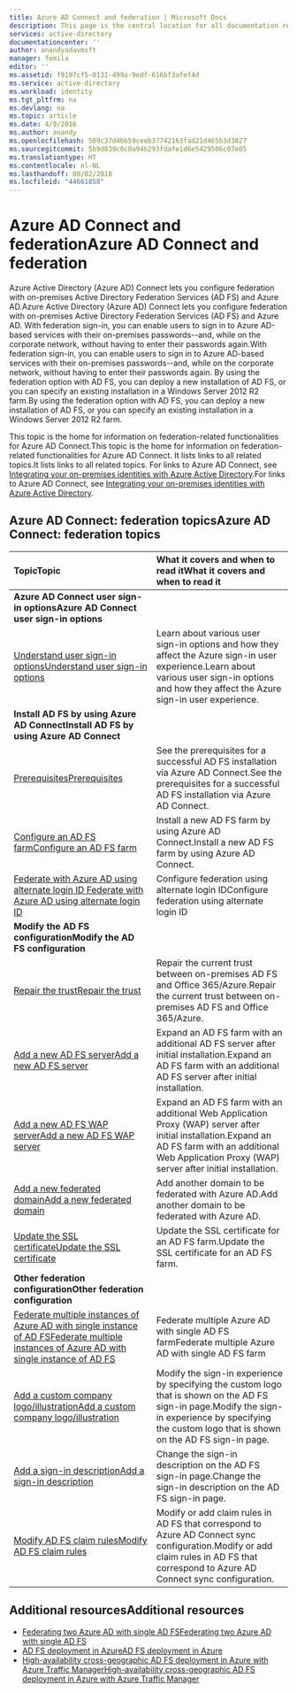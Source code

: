 ```yaml
---
title: Azure AD Connect and federation | Microsoft Docs
description: This page is the central location for all documentation regarding AD FS operations that use Azure AD Connect.
services: active-directory
documentationcenter: ''
author: anandyadavmsft
manager: femila
editor: ''
ms.assetid: f9107cf5-0131-499a-9edf-616bf3afef4d
ms.service: active-directory
ms.workload: identity
ms.tgt_pltfrm: na
ms.devlang: na
ms.topic: article
ms.date: 4/9/2016
ms.author: anandy
ms.openlocfilehash: 589c37d4bb59ceeb37742163fad21d465b3d3827
ms.sourcegitcommit: 5b9d839c0c0a94b293fdafe1d6e5429506c07e05
ms.translationtype: HT
ms.contentlocale: nl-NL
ms.lasthandoff: 08/02/2018
ms.locfileid: "44661858"
---
```

# <a name="azure-ad-connect-and-federation"></a><span data-ttu-id="d49bb-103">Azure AD Connect and federation</span><span class="sxs-lookup"><span data-stu-id="d49bb-103">Azure AD Connect and federation</span></span>
<span data-ttu-id="d49bb-104">Azure Active Directory (Azure AD) Connect lets you configure federation with on-premises Active Directory Federation Services (AD FS) and Azure AD.</span><span class="sxs-lookup"><span data-stu-id="d49bb-104">Azure Active Directory (Azure AD) Connect lets you configure federation with on-premises Active Directory Federation Services (AD FS) and Azure AD.</span></span> <span data-ttu-id="d49bb-105">With federation sign-in, you can enable users to sign in to Azure AD-based services with their on-premises passwords--and, while on the corporate network, without having to enter their passwords again.</span><span class="sxs-lookup"><span data-stu-id="d49bb-105">With federation sign-in, you can enable users to sign in to Azure AD-based services with their on-premises passwords--and, while on the corporate network, without having to enter their passwords again.</span></span> <span data-ttu-id="d49bb-106">By using the federation option with AD FS, you can deploy a new installation of AD FS, or you can specify an existing installation in a Windows Server 2012 R2 farm.</span><span class="sxs-lookup"><span data-stu-id="d49bb-106">By using the federation option with AD FS, you can deploy a new installation of AD FS, or you can specify an existing installation in a Windows Server 2012 R2 farm.</span></span>

<span data-ttu-id="d49bb-107">This topic is the home for information on federation-related functionalities for Azure AD Connect.</span><span class="sxs-lookup"><span data-stu-id="d49bb-107">This topic is the home for information on federation-related functionalities for Azure AD Connect.</span></span> <span data-ttu-id="d49bb-108">It lists links to all related topics.</span><span class="sxs-lookup"><span data-stu-id="d49bb-108">It lists links to all related topics.</span></span> <span data-ttu-id="d49bb-109">For links to Azure AD Connect, see [Integrating your on-premises identities with Azure Active Directory](active-directory-aadconnect.md).</span><span class="sxs-lookup"><span data-stu-id="d49bb-109">For links to Azure AD Connect, see [Integrating your on-premises identities with Azure Active Directory](active-directory-aadconnect.md).</span></span>

## <a name="azure-ad-connect-federation-topics"></a><span data-ttu-id="d49bb-110">Azure AD Connect: federation topics</span><span class="sxs-lookup"><span data-stu-id="d49bb-110">Azure AD Connect: federation topics</span></span>
| <span data-ttu-id="d49bb-111">Topic</span><span class="sxs-lookup"><span data-stu-id="d49bb-111">Topic</span></span> | <span data-ttu-id="d49bb-112">What it covers and when to read it</span><span class="sxs-lookup"><span data-stu-id="d49bb-112">What it covers and when to read it</span></span> |
|:--- |:--- |
| <span data-ttu-id="d49bb-113">**Azure AD Connect user sign-in options**</span><span class="sxs-lookup"><span data-stu-id="d49bb-113">**Azure AD Connect user sign-in options**</span></span> | |
| [<span data-ttu-id="d49bb-114">Understand user sign-in options</span><span class="sxs-lookup"><span data-stu-id="d49bb-114">Understand user sign-in options</span></span>](active-directory-aadconnect-user-signin.md) |<span data-ttu-id="d49bb-115">Learn about various user sign-in options and how they affect the Azure sign-in user experience.</span><span class="sxs-lookup"><span data-stu-id="d49bb-115">Learn about various user sign-in options and how they affect the Azure sign-in user experience.</span></span> |
| <span data-ttu-id="d49bb-116">**Install AD FS by using Azure AD Connect**</span><span class="sxs-lookup"><span data-stu-id="d49bb-116">**Install AD FS by using Azure AD Connect**</span></span> | |
| [<span data-ttu-id="d49bb-117">Prerequisites</span><span class="sxs-lookup"><span data-stu-id="d49bb-117">Prerequisites</span></span>](active-directory-aadconnect-get-started-custom.md#ad-fs-configuration-pre-requisites) |<span data-ttu-id="d49bb-118">See the prerequisites for a successful AD FS installation via Azure AD Connect.</span><span class="sxs-lookup"><span data-stu-id="d49bb-118">See the prerequisites for a successful AD FS installation via Azure AD Connect.</span></span> |
| [<span data-ttu-id="d49bb-119">Configure an AD FS farm</span><span class="sxs-lookup"><span data-stu-id="d49bb-119">Configure an AD FS farm</span></span>](active-directory-aadconnect-get-started-custom.md#configuring-federation-with-ad-fs) |<span data-ttu-id="d49bb-120">Install a new AD FS farm by using Azure AD Connect.</span><span class="sxs-lookup"><span data-stu-id="d49bb-120">Install a new AD FS farm by using Azure AD Connect.</span></span> |
| [<span data-ttu-id="d49bb-121">Federate with Azure AD using alternate login ID </span><span class="sxs-lookup"><span data-stu-id="d49bb-121">Federate with Azure AD using alternate login ID </span></span>](active-directory-aadconnect-federation-management.md#alternateid) | <span data-ttu-id="d49bb-122">Configure federation using alternate login ID</span><span class="sxs-lookup"><span data-stu-id="d49bb-122">Configure federation using alternate login ID</span></span>  |
| <span data-ttu-id="d49bb-123">**Modify the AD FS configuration**</span><span class="sxs-lookup"><span data-stu-id="d49bb-123">**Modify the AD FS configuration**</span></span> | |
| [<span data-ttu-id="d49bb-124">Repair the trust</span><span class="sxs-lookup"><span data-stu-id="d49bb-124">Repair the trust</span></span>](active-directory-aadconnect-federation-management.md#repairthetrust) |<span data-ttu-id="d49bb-125">Repair the current trust between on-premises AD FS and Office 365/Azure.</span><span class="sxs-lookup"><span data-stu-id="d49bb-125">Repair the current trust between on-premises AD FS and Office 365/Azure.</span></span> |
| [<span data-ttu-id="d49bb-126">Add a new AD FS server</span><span class="sxs-lookup"><span data-stu-id="d49bb-126">Add a new AD FS server</span></span>](active-directory-aadconnect-federation-management.md#addadfsserver) |<span data-ttu-id="d49bb-127">Expand an AD FS farm with an additional AD FS server after initial installation.</span><span class="sxs-lookup"><span data-stu-id="d49bb-127">Expand an AD FS farm with an additional AD FS server after initial installation.</span></span> |
| [<span data-ttu-id="d49bb-128">Add a new AD FS WAP server</span><span class="sxs-lookup"><span data-stu-id="d49bb-128">Add a new AD FS WAP server</span></span>](active-directory-aadconnect-federation-management.md#addwapserver) |<span data-ttu-id="d49bb-129">Expand an AD FS farm with an additional Web Application Proxy (WAP) server after initial installation.</span><span class="sxs-lookup"><span data-stu-id="d49bb-129">Expand an AD FS farm with an additional Web Application Proxy (WAP) server after initial installation.</span></span> |
| [<span data-ttu-id="d49bb-130">Add a new federated domain</span><span class="sxs-lookup"><span data-stu-id="d49bb-130">Add a new federated domain</span></span>](active-directory-aadconnect-federation-management.md#addfeddomain) |<span data-ttu-id="d49bb-131">Add another domain to be federated with Azure AD.</span><span class="sxs-lookup"><span data-stu-id="d49bb-131">Add another domain to be federated with Azure AD.</span></span> |
| [<span data-ttu-id="d49bb-132">Update the SSL certificate</span><span class="sxs-lookup"><span data-stu-id="d49bb-132">Update the SSL certificate</span></span>](active-directory-aadconnectfed-ssl-update.md)| <span data-ttu-id="d49bb-133">Update the SSL certificate for an AD FS farm.</span><span class="sxs-lookup"><span data-stu-id="d49bb-133">Update the SSL certificate for an AD FS farm.</span></span> |
| <span data-ttu-id="d49bb-134">**Other federation configuration**</span><span class="sxs-lookup"><span data-stu-id="d49bb-134">**Other federation configuration**</span></span> | |
| [<span data-ttu-id="d49bb-135">Federate multiple instances of Azure AD with single instance of AD FS</span><span class="sxs-lookup"><span data-stu-id="d49bb-135">Federate multiple instances of Azure AD with single instance of AD FS</span></span>](active-directory-aadconnectfed-single-adfs-multitenant-federation.md) | <span data-ttu-id="d49bb-136">Federate multiple Azure AD with single AD FS farm</span><span class="sxs-lookup"><span data-stu-id="d49bb-136">Federate multiple Azure AD with single AD FS farm</span></span>| 
| [<span data-ttu-id="d49bb-137">Add a custom company logo/illustration</span><span class="sxs-lookup"><span data-stu-id="d49bb-137">Add a custom company logo/illustration</span></span>](active-directory-aadconnect-federation-management.md#customlogo) |<span data-ttu-id="d49bb-138">Modify the sign-in experience by specifying the custom logo that is shown on the AD FS sign-in page.</span><span class="sxs-lookup"><span data-stu-id="d49bb-138">Modify the sign-in experience by specifying the custom logo that is shown on the AD FS sign-in page.</span></span> |
| [<span data-ttu-id="d49bb-139">Add a sign-in description</span><span class="sxs-lookup"><span data-stu-id="d49bb-139">Add a sign-in description</span></span>](active-directory-aadconnect-federation-management.md#addsignindescription) |<span data-ttu-id="d49bb-140">Change the sign-in description on the AD FS sign-in page.</span><span class="sxs-lookup"><span data-stu-id="d49bb-140">Change the sign-in description on the AD FS sign-in page.</span></span> |
| [<span data-ttu-id="d49bb-141">Modify AD FS claim rules</span><span class="sxs-lookup"><span data-stu-id="d49bb-141">Modify AD FS claim rules</span></span>](active-directory-aadconnect-federation-management.md#modclaims) |<span data-ttu-id="d49bb-142">Modify or add claim rules in AD FS that correspond to Azure AD Connect sync configuration.</span><span class="sxs-lookup"><span data-stu-id="d49bb-142">Modify or add claim rules in AD FS that correspond to Azure AD Connect sync configuration.</span></span> |


## <a name="additional-resources"></a><span data-ttu-id="d49bb-143">Additional resources</span><span class="sxs-lookup"><span data-stu-id="d49bb-143">Additional resources</span></span>
* [<span data-ttu-id="d49bb-144">Federating two Azure AD with single AD FS</span><span class="sxs-lookup"><span data-stu-id="d49bb-144">Federating two Azure AD with single AD FS</span></span>](active-directory-aadconnectfed-single-adfs-multitenant-federation.md)
* [<span data-ttu-id="d49bb-145">AD FS deployment in Azure</span><span class="sxs-lookup"><span data-stu-id="d49bb-145">AD FS deployment in Azure</span></span>](active-directory-aadconnect-azure-adfs.md)
* [<span data-ttu-id="d49bb-146">High-availability cross-geographic AD FS deployment in Azure with Azure Traffic Manager</span><span class="sxs-lookup"><span data-stu-id="d49bb-146">High-availability cross-geographic AD FS deployment in Azure with Azure Traffic Manager</span></span>](../active-directory-adfs-in-azure-with-azure-traffic-manager.md)
